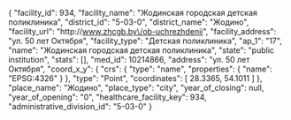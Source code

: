 {
    "facility_id": 934,
    "facility_name": "Жодинская городская детская поликлиника",
    "district_id": "5-03-0",
    "district_name": "Жодино",
    "facility_url": "http:\/\/www.zhcgb.by\/ob-uchrezhdenii",
    "facility_address": "ул. 50 лет Октября",
    "facility_type": "Детская поликлиника",
    "ap_1": "17",
    "name": "Жодинская городская детская поликлиника",
    "state": "public institution",
    "stats": [],
    "med_id": 10214866,
    "address": "ул. 50 лет Октября",
    "coord_x_y": {
        "crs": {
            "type": "name",
            "properties": {
                "name": "EPSG:4326"
            }
        },
        "type": "Point",
        "coordinates": [
            28.3365,
            54.1011
        ]
    },
    "place_name": "Жодино",
    "place_type": "city",
    "year_of_closing": null,
    "year_of_opening": "0",
    "healthcare_facility_key": 934,
    "administrative_division_id": "5-03-0"
}